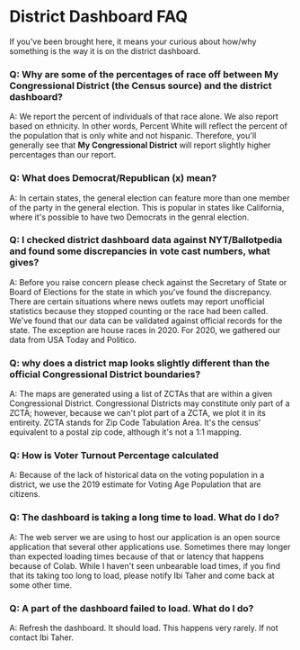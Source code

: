 # District Dashboard FAQ

If you've been brought here, it means your curious about how/why something is the way it is on the district dashboard.

### Q: Why are some of the percentages of race off between **My Congressional District** (the Census source) and the district dashboard?

A: We report the percent of individuals of that race alone. We also report based on ethnicity. In other words, Percent White will reflect the percent of the population that is only white and not hispanic. Therefore, you'll generally see that **My Congressional District** will report slightly higher percentages than our report.

### Q: What does Democrat/Republican (x) mean?

A: In certain states, the general election can feature more than one member of the party in the general election. This is popular in states like California, where it's possible to have two Democrats in the genral election.

### Q: I checked district dashboard data against NYT/Ballotpedia and found some discrepancies in vote cast numbers, what gives?

A: Before you raise concern please check against the Secretary of State or Board of Elections for the state in which you've found the discrepancy. There are certain situations where news outlets may report unofficial statistics because they stopped counting or the race had been called. We've found that our data can be validated against official records for the state. The exception are house races in 2020. For 2020, we gathered our data from USA Today and Politico.

### Q: why does a district map looks slightly different than the official Congressional District boundaries?

A: The maps are generated using a list of ZCTAs that are within a given Congressional District. Congressional Districts may constitute only part of a ZCTA; however, because we can't plot part of a ZCTA, we plot it in its entireity. ZCTA stands for Zip Code Tabulation Area. It's the census' equivalent to a postal zip code, although it's not a 1:1 mapping.

### Q: How is Voter Turnout Percentage calculated

A: Because of the lack of historical data on the voting population in a district, we use the 2019 estimate for Voting Age Population that are citizens.

### Q: The dashboard is taking a long time to load. What do I do?

A: The web server we are using to host our application is an open source application that several other applications use. Sometimes there may longer than expected loading times because of that or latency that happens because of Colab. While I haven't seen unbearable load times, if you find that its taking too long to load, please notify Ibi Taher and come back at some other time.

### Q: A part of the dashboard failed to load. What do I do?

A: Refresh the dashboard. It should load. This happens very rarely. If not contact Ibi Taher.